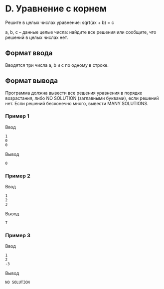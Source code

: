# D. Уравнение с корнем

Решите в целых числах уравнение: sqrt(ax + b) = c

a, b, c – данные целые числа: найдите все решения или сообщите, что решений в целых числах нет.

## Формат ввода
Вводятся три числа a, b и c по одному в строке.

## Формат вывода
Программа должна вывести все решения уравнения в порядке возрастания, либо NO SOLUTION (заглавными буквами), если решений нет. Если решений бесконечно много, вывести MANY SOLUTIONS.

### Пример 1

Ввод	
```
1
0
0
```
Вывод
```
0
```
### Пример 2

Ввод	
```
1
2
3
```
Вывод
```
7
```
### Пример 3

Ввод	
```
1
2
-3
```
Вывод
```
NO SOLUTION
```